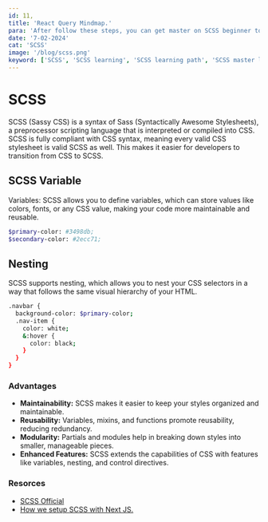 ```yaml
---
id: 11,
title: 'React Query Mindmap.'
para: 'After follow these steps, you can get master on SCSS beginner to master level.'
date: '7-02-2024'
cat: 'SCSS'
image: '/blog/scss.png'
keyword: ['SCSS', 'SCSS learning', 'SCSS learning path', 'SCSS master level']
---
```


# SCSS

SCSS (Sassy CSS) is a syntax of Sass (Syntactically Awesome Stylesheets), a preprocessor scripting language that is interpreted or compiled into CSS. SCSS is fully compliant with CSS syntax, meaning every valid CSS stylesheet is valid SCSS as well. This makes it easier for developers to transition from CSS to SCSS.

## SCSS Variable

Variables: SCSS allows you to define variables, which can store values like colors, fonts, or any CSS value, making your code more maintainable and reusable.

```bash
$primary-color: #3498db;
$secondary-color: #2ecc71;
```

## Nesting 

SCSS supports nesting, which allows you to nest your CSS selectors in a way that follows the same visual hierarchy of your HTML.

```bash
.navbar {
  background-color: $primary-color;
  .nav-item {
    color: white;
    &:hover {
      color: black;
    }
  }
}
```

### Advantages
- <strong>Maintainability:</strong> SCSS makes it easier to keep your styles organized and maintainable.
- <strong>Reusability:</strong> Variables, mixins, and functions promote reusability, reducing redundancy.
- <strong>Modularity:</strong> Partials and modules help in breaking down styles into smaller, manageable pieces.
- <strong>Enhanced Features:</strong> SCSS extends the capabilities of CSS with features like variables, nesting, and control directives.

### Resorces

- [SCSS Official](https://sass-lang.com/documentation/)
- [How we setup SCSS with Next JS.](/)
